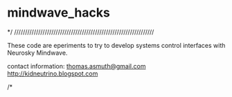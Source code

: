 # mindwave_hacks
*/ ////////////////////////////////////////////////////////////////

These code are eperiments to try to develop systems control interfaces with Neurosky Mindwave. 

contact information: 
thomas.asmuth@gmail.com
http://kidneutrino.blogspot.com



/*
